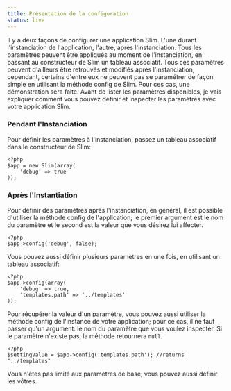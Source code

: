 ```yaml
---
title: Présentation de la configuration
status: live
---
```


Il y a deux façons de configurer une application Slim. L'une durant l'instanciation de l'application, l'autre, après l'instanciation.
Tous les paramètres peuvent être appliqués au moment de l'instanciation, en passant au constructeur de Slim un tableau associatif. 
Tous ces paramètres peuvent d'ailleurs être retrouvés et modifiés après l'instanciation, cependant, certains d'entre eux ne peuvent pas  se paramétrer de façon simple en utilisant la méthode config de Slim. 
Pour ces cas, une démonstration sera faite.
Avant de lister les paramètres disponibles, je vais expliquer comment vous pouvez définir et inspecter les paramètres avec votre application Slim.

### Pendant l'Instanciation

Pour définir les paramètres à l'instanciation, passez un tableau associatif dans le constructeur de Slim:

    <?php
    $app = new Slim(array(
        'debug' => true
    ));

### Après l'Instantiation

Pour définir des paramètres après l'instanciation, en général, il est possible d'utiliser la méthode config de l'application; le premier argument est le nom du paramètre et le second est la valeur que vous désirez lui affecter.

    <?php
    $app->config('debug', false);

Vous pouvez aussi définir plusieurs paramètres en une fois, en utilisant un tableau associatif:

    <?php
    $app->config(array(
        'debug' => true,
        'templates.path' => '../templates'
    ));

Pour récupérer la valeur d'un paramètre, vous pouvez aussi utiliser la méthode config de l'instance de votre application; pour ce cas, il ne faut passer qu'un argument: le nom du paramètre que vous voulez inspecter. Si le paramètre n'existe pas, la méthode retournera `null`.

    <?php
    $settingValue = $app->config('templates.path'); //returns "../templates"

Vous n'êtes pas limité aux paramètres de base; vous pouvez aussi définir les vôtres.
